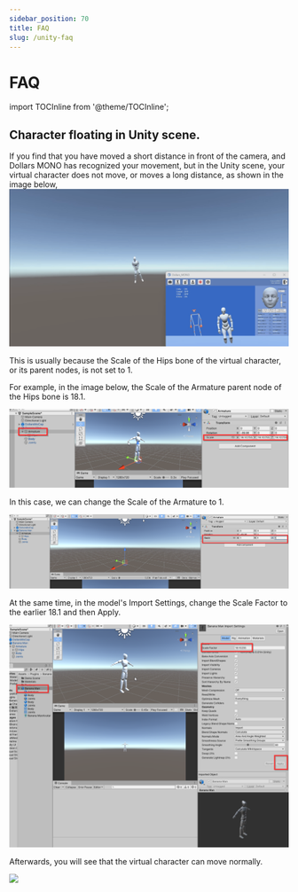 ```yaml
---
sidebar_position: 70
title: FAQ
slug: /unity-faq
---	
```


# FAQ

import TOCInline from '@theme/TOCInline';

<TOCInline toc={toc} />

## Character floating in Unity scene.

If you find that you have moved a short distance in front of the camera, and Dollars MONO has recognized your movement, but in the Unity scene, your virtual character does not move, or moves a long distance, as shown in the image below,
![](../../img/unityfaq1.gif)

This is usually because the Scale of the Hips bone of the virtual character, or its parent nodes, is not set to 1.

For example, in the image below, the Scale of the Armature parent node of the Hips bone is 18.1.

![](../../img/2023_11_13_17_35_49.png)

In this case, we can change the Scale of the Armature to 1.

![](../../img/2023_11_13_17_41_08.png)

At the same time, in the model's Import Settings, change the Scale Factor to the earlier 18.1 and then Apply.

![](../../img/2023_11_13_17_41_40.png)

Afterwards, you will see that the virtual character can move normally.

![](../../img/unityfaq2.gif)
